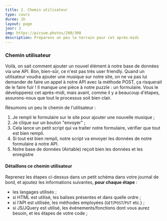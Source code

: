 ```yaml
---
title: 2. Chemin utilisateur
type: cours
duree: 1h
layout: page
jour: 3
img: https://picsum.photos/200/300
description: Préparons un peu le terrain pour cet après-midi
---
```


### Chemin utilisateur

Voilà, on sait comment ajouter un nouvel élément à notre base de données via une API. Bon, bien-sûr, ce n'est pas très user friendly. Quand un utilisateur voudra ajouter une musique sur notre site, on ne va pas lui demander de faire un appel à notre API avec la méthode POST, ça risquerait de le faire fuir ! Il manque une pièce à notre puzzle : un formulaire. Vous le développerez cet après-midi, mais avant, comme il y a beaucoup d'étapes, assurons-nous que tout le processus soit bien clair.

Résumons un peu le chemin de l'utilisateur :
1. Je rempli le formulaire sur le site pour ajouter une nouvelle musique ;
2. Je clique sur un bouton "envoyer" ;
3. Cela lance un petit script qui va traiter notre formulaire, vérifier que tout est bien rempli.
4. Si tout est bien rempli, notre script va envoyer les données de notre formulaire à notre API.
5. Notre base de données (Airtable) reçoit bien les données et les enregistre

#### Détaillons ce chemin utilisateur
Reprenez les étapes ci-dessus dans un petit schéma dans votre journal de bord, et ajoutez les informations suivantes, **pour chaque étape** :
- les langages utilisés ;
- si HTML est utilisé, les balises présentes et dans quelle ordre ;
- si l'API est utilisée, les méthodes employées (`GET`/`POST`/`PUT` etc.) ;
- si JS/JQuery est utilisé, les événements/fonctions dont vous aurez besoin, et les étapes de votre code ;
